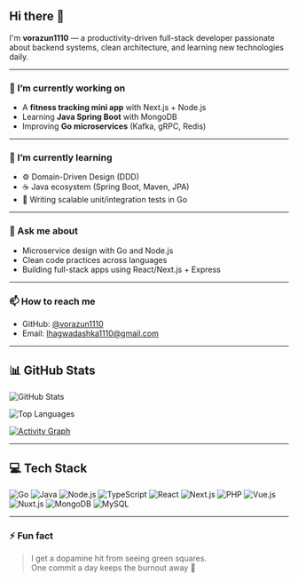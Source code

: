 ## Hi there 👋

I'm **vorazun1110** — a productivity-driven full-stack developer passionate about backend systems, clean architecture, and learning new technologies daily.

---

### 🔭 I’m currently working on

- A **fitness tracking mini app** with Next.js + Node.js
- Learning **Java Spring Boot** with MongoDB
- Improving **Go microservices** (Kafka, gRPC, Redis)

---

### 🌱 I’m currently learning

- ⚙️ Domain-Driven Design (DDD)
- ☕ Java ecosystem (Spring Boot, Maven, JPA)
- 🧪 Writing scalable unit/integration tests in Go

---

### 💬 Ask me about

- Microservice design with Go and Node.js
- Clean code practices across languages
- Building full-stack apps using React/Next.js + Express

---

### 📫 How to reach me

- GitHub: [@vorazun1110](https://github.com/vorazun1110)
- Email: lhagwadashka1110@gmail.com

---

## 📊 GitHub Stats

![GitHub Stats](https://github-readme-stats.vercel.app/api?username=vorazun1110&show_icons=true&theme=tokyonight&count_private=true)

![Top Languages](https://github-readme-stats.vercel.app/api/top-langs/?username=vorazun1110&layout=compact&langs_count=6&theme=tokyonight)

[![Activity Graph](https://github-readme-activity-graph.vercel.app/graph?username=vorazun1110&theme=tokyo-night)](https://github.com/vorazun1110)

---

## 💻 Tech Stack

![Go](https://img.shields.io/badge/Go-00ADD8?style=flat-square&logo=go)
![Java](https://img.shields.io/badge/Java-ED8B00?style=flat-square&logo=openjdk)
![Node.js](https://img.shields.io/badge/Node.js-339933?style=flat-square&logo=node.js)
![TypeScript](https://img.shields.io/badge/TypeScript-3178C6?style=flat-square&logo=typescript)
![React](https://img.shields.io/badge/React-20232A?style=flat-square&logo=react)
![Next.js](https://img.shields.io/badge/Next.js-000000?style=flat-square&logo=nextdotjs)
![PHP](https://img.shields.io/badge/PHP-777BB4?style=flat-square&logo=php)
![Vue.js](https://img.shields.io/badge/Vue.js-4FC08D?style=flat-square&logo=vue.js)
![Nuxt.js](https://img.shields.io/badge/Nuxt.js-00C58E?style=flat-square&logo=nuxt.js)
![MongoDB](https://img.shields.io/badge/MongoDB-47A248?style=flat-square&logo=mongodb)
![MySQL](https://img.shields.io/badge/MySQL-4479A1?style=flat-square&logo=mysql)

---

### ⚡ Fun fact

> I get a dopamine hit from seeing green squares.  
> One commit a day keeps the burnout away 🧠


